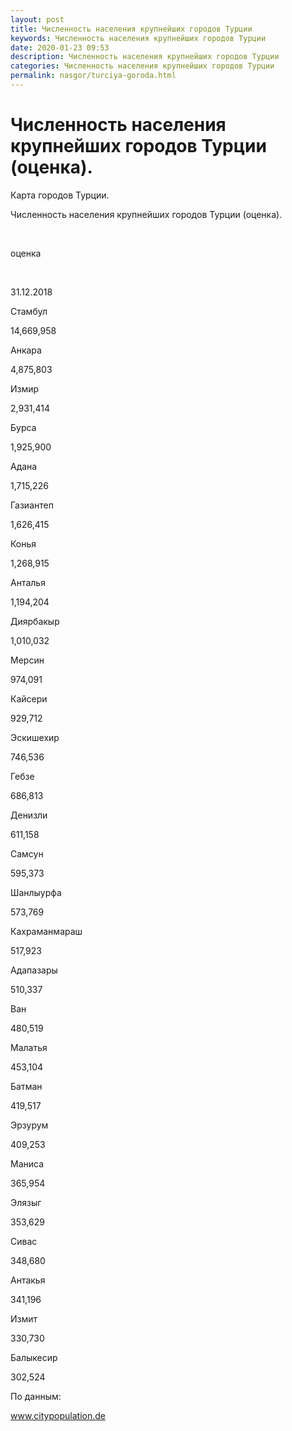 ```yaml
---
layout: post
title: Численность населения крупнейших городов Турции
keywords: Численность населения крупнейших городов Турции
date: 2020-01-23 09:53
description: Численность населения крупнейших городов Турции
categories: Численность населения крупнейших городов Турции
permalink: nasgor/turciya-goroda.html
---
```


# Численность населения крупнейших городов Турции (оценка).


Карта городов Турции.


Численность населения крупнейших городов Турции (оценка).








 


оценка






 


31.12.2018






Стамбул


14,669,958






Анкара


4,875,803






Измир


2,931,414






Бурса


1,925,900






Адана


1,715,226






Газиантеп


1,626,415






Конья


1,268,915






Анталья


1,194,204






Диярбакыр


1,010,032






Мерсин


974,091






Кайсери


929,712






Эскишехир


746,536






Гебзе


686,813






Денизли


611,158






Самсун


595,373






Шанлыурфа


573,769






Кахраманмараш


517,923






Адапазары


510,337






Ван


480,519






Малатья


453,104






Батман


419,517






Эрзурум


409,253






Маниса


365,954






Элязыг


353,629






Сивас


348,680






Антакья


341,196






Измит


330,730






Балыкесир


302,524








По данным:


www.citypopulation.de
			
		
